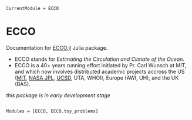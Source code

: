 ```@meta
CurrentModule = ECCO
```

# ECCO

Documentation for [ECCO.jl](https://github.com/gaelforget/ECCO.jl) Julia package.

- ECCO stands for _Estimating the Circulation and Climate of the Ocean_. 
- ECCO is a 40+ years running effort initiated by Pr. Carl Wunsch at MIT, and which now involves distributed academic projects accross the US ([MIT](https://github.com/MITgcm/MITgcm), [NASA JPL](https://www.ecco-group.org), [UCSD](https://www.ecco.ucsd.edu), UTA, WHOI), Europe (AWI, UH), and the UK (BAS).

_this package is in early development stage_

```@index
```

```@autodocs
Modules = [ECCO, ECCO.toy_problems]
```
